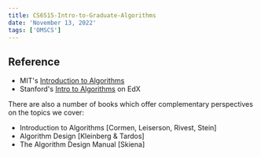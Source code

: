 ```yaml
---
title: CS6515-Intro-to-Graduate-Algorithms
date: 'November 13, 2022'
tags: ['OMSCS']
---
```


## Reference

- MIT's [Introduction to Algorithms](https://ocw.mit.edu/courses/electrical-engineering-and-computer-science/6-006-introduction-to-algorithms-fall-2011/lecture-videos/)
- Stanford's [Intro to Algorithms](https://www.edx.org/course/algorithms-design-and-analysis) on EdX

There are also a number of books which offer complementary perspectives on the topics we cover:

- Introduction to Algorithms [Cormen, Leiserson, Rivest, Stein]
- Algorithm Design [Kleinberg & Tardos]
- The Algorithm Design Manual [Skiena]

